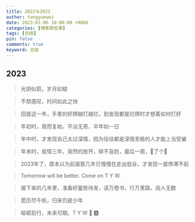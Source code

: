 ```yaml
---
title: 2022与2023
author: tangyuewei
date: 2023-01-06 10:00:00 +0800
categories: [博客那些事]
tags: [总结]
pin: false
comments: true
keyword: 总结
---
```


## 2023

> 光阴似箭，岁月如梭

> 不禁感叹，时间如此之快

> 回首这一年，手里的好牌越打越烂，到发现都是烂牌时才想着如何打好

> 年初时，周而复始，平淡无奇，半年如一日

> 年中时，才发现自己太过深情，因为往往都是深情至极的人才能上当受骗

> 年末时，疫情三年，突然的放开，猝不及防，最后一周，🐏了个🐏

> 2023年了，原本以为前面那几年已慢慢在走出低谷，才发现一直停滞不前

> Tomorrow will be better. Come on T Y W.

> 接下来的几年里，准备好蓄势待发，读万卷书，行万里路，阅人无数

> 愿历尽千帆，归来仍是少年

> 砥砺前行，未来可期，T Y W 🐄 🅱️
